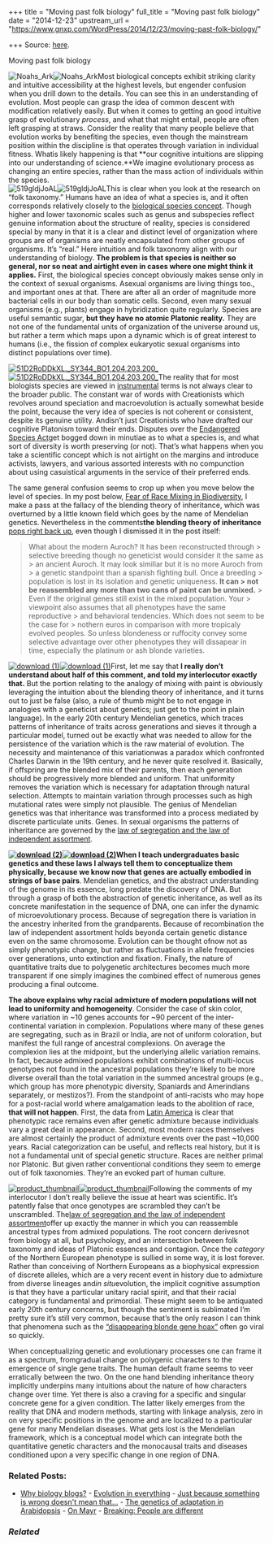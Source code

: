 +++
title = "Moving past folk biology"
full_title = "Moving past folk biology"
date = "2014-12-23"
upstream_url = "https://www.gnxp.com/WordPress/2014/12/23/moving-past-folk-biology/"

+++
Source: [here](https://www.gnxp.com/WordPress/2014/12/23/moving-past-folk-biology/).

Moving past folk biology

![Noahs_Ark](https://i0.wp.com/www.unz.com/wp-content/uploads/2014/12/Noahs_Ark-300x261.jpg?resize=300%2C261)![Noahs_Ark](https://i0.wp.com/www.unz.com/wp-content/uploads/2014/12/Noahs_Ark-300x261.jpg?resize=300%2C261)Most biological concepts exhibit striking clarity and intuitive accessibility at the highest levels, but engender confusion when you drill down to the details. You can see this in an understanding of evolution. Most people can grasp the idea of common descent with modification relatively easily. But when it comes to getting an good intuitive grasp of evolutionary *process*, and what that might entail, people are often left grasping at straws. Consider the reality that many people believe that evolution works by benefiting the species, even though the mainstream position within the discipline is that operates through variation in individual fitness. Whatis likely happening is that **our cognitive intuitions are slipping into our understanding of science.**We imagine evolutionary process as changing an entire species, rather than the mass action of individuals within the species.  
![519gldjJoAL](https://i0.wp.com/www.unz.com/wp-content/uploads/2014/12/519gldjJoAL-210x300.jpg?resize=210%2C300)![519gldjJoAL](https://i0.wp.com/www.unz.com/wp-content/uploads/2014/12/519gldjJoAL-210x300.jpg?resize=210%2C300)This is clear when you look at the research on “folk taxonomy.” Humans have an idea of what a species is, and it often corresponds relatively closely to the [biological species concept](https://en.wikipedia.org/wiki/Species_problem#Biological_species_concept). Though higher and lower taxonomic scales such as genus and subspecies reflect genuine information about the structure of reality, species is considered special by many in that it is a clear and distinct level of organization where groups are of organisms are neatly encapsulated from other groups of organisms. It’s “real.” Here intuition and folk taxonomy align with our understanding of biology. **The problem is that species is neither so general, nor so neat and airtight even in cases where one might think it applies.** First, the biological species concept obviously makes sense only in the context of sexual organisms. Asexual organisms are living things too., and important ones at that. There are after all an order of magnitude more bacterial cells in our body than somatic cells. Second, even many sexual organisms (e.g., plants) engage in hybridization quite regularly. Species are useful semantic sugar, **but they have no atomic Platonic reality.** They are not one of the fundamental units of organization of the universe around us, but rather a term which maps upon a dynamic which is of great interest to humans (i.e., the fission of complex eukaryotic sexual organisms into distinct populations over time).

[![51D2RoDDkXL.\_SY344_BO1,204,203,200\_](https://i0.wp.com/www.unz.com/wp-content/uploads/2014/12/51D2RoDDkXL._SY344_BO1204203200_-199x300.jpg?resize=199%2C300)![51D2RoDDkXL.\_SY344_BO1,204,203,200\_](https://i0.wp.com/www.unz.com/wp-content/uploads/2014/12/51D2RoDDkXL._SY344_BO1204203200_-199x300.jpg?resize=199%2C300)](https://www.amazon.com/exec/obidos/ASIN/B002WB0YW4/geneexpressio-20)The reality that for most biologists species are viewed in [instrumental](https://en.wikipedia.org/wiki/Instrumentalism) terms is not always clear to the broader public. The constant war of words with Creationists which revolves around speciation and macroevolution is actually somewhat beside the point, because the very idea of species is not coherent or consistent, despite its genuine utility. Andisn’t just Creationists who have drafted our cognitive Platonism toward their ends. Disputes over the [Endangered Species Act](https://en.wikipedia.org/wiki/Endangered_Species_Act)get bogged down in minutiae as to what a species is, and what sort of diversity is worth preserving (or not). That’s what happens when you take a scientific concept which is not airtight on the margins and introduce activists, lawyers, and various assorted interests with no compunction about using casuistical arguments in the service of their preferred ends.

The same general confusion seems to crop up when you move below the level of species. In my post below, [Fear of Race Mixing in Biodiversity](http://www.unz.com/gnxp/fear-of-race-mixing-in-biodiversity/), I make a pass at the fallacy of the blending theory of inheritance, which was overturned by a little known field which goes by the name of Mendelian genetics. Nevertheless in the comments**the blending theory of inheritance** [pops right back up](http://www.unz.com/gnxp/fear-of-race-mixing-in-biodiversity/#comment-803302), even though I dismissed it in the post itself:

> What about the modern Auroch? It has been reconstructed through > selective breeding though no geneticist would consider it the same as > an ancient Auroch. It may look similiar but it is no more Auroch from > a genetic standpoint than a spanish fighting bull. Once a breeding > population is lost in its isolation and genetic uniqueness. **It can > not be reassembled any more than two cans of paint can be unmixed.** > Even if the original genes still exist in the mixed population. Your > viewpoint also assumes that all phenotypes have the same reproductive > and behavioral tendencies. Which does not seem to be the case for > nothern euros in comparison with more tropicaly evolved peoples. So unless blondeness or ruffocity convey some selective advantage over other phenotypes they will dissapear in time, especially the platinum or ash blonde varieties.

[![download (1)](https://i0.wp.com/www.unz.com/wp-content/uploads/2014/12/download-1-127x150.jpg?resize=127%2C150)![download (1)](https://i0.wp.com/www.unz.com/wp-content/uploads/2014/12/download-1-127x150.jpg?resize=127%2C150)](https://www.amazon.com/exec/obidos/ASIN/1429229438/geneexpressio-20)First, let me say that **I really don’t understand about half of this comment, and told my interlocutor exactly that.** But the portion relating to the analogy of mixing with paint is obviously leveraging the intuition about the blending theory of inheritance, and it turns out to just be false (also, a rule of thumb might be to not engage in analogies with a geneticist about genetics; just get to the point in plain language). In the early 20th century Mendelian genetics, which traces patterns of inheritance of traits across generations and sieves it through a particular model, turned out be exactly what was needed to allow for the persistence of the variation which is the raw material of evolution. The necessity and maintenance of this variationwas a paradox which confronted Charles Darwin in the 19th century, and he never quite resolved it. Basically, if offspring are the blended mix of their parents, then each generation should be progressively more blended and uniform. That uniformity removes the variation which is necessary for adaptation through natural selection. Attempts to maintain variation through processes such as high mutational rates were simply not plausible. The genius of Mendelian genetics was that inheritance was transformed into a process mediated by discrete particulate units. Genes. In sexual organisms the patterns of inheritance are governed by the [law of segregation and the law of independent assortment](https://en.wikipedia.org/wiki/Mendelian_inheritance#Mendel.27s_laws).

**[![download (2)](https://i0.wp.com/www.unz.com/wp-content/uploads/2014/12/download-2-116x150.jpg?resize=116%2C150)![download (2)](https://i0.wp.com/www.unz.com/wp-content/uploads/2014/12/download-2-116x150.jpg?resize=116%2C150)](https://www.amazon.com/exec/obidos/ASIN/0878933085/geneexpressio-20)When I teach undergraduates basic genetics and these laws I always tell them to conceptualize them physically, because we know now that genes are actually embodied in strings of base pairs**. Mendelian genetics, and the abstract understanding of the genome in its essence, long predate the discovery of DNA. But through a grasp of both the abstraction of genetic inheritance, as well as its concrete manifestation in the sequence of DNA, one can infer the dynamic of microevolutionary process. Because of segregation there is variation in the ancestry inherited from the grandparents. Because of recombination the law of independent assortment holds beyonda certain genetic distance even on the same chromosome. Evolution can be thought ofnow not as simply phenotypic change, but rather as fluctuations in allele frequencies over generations, unto extinction and fixation. Finally, the nature of quantitative traits due to polygenetic architectures becomes much more transparent if one simply imagines the combined effect of numerous genes producing a final outcome.

**The above explains why racial admixture of modern populations will not lead to uniformity and homogeneity**. Consider the case of skin color, where variation in \~10 genes accounts for \~90 percent of the inter-continental variation in complexion. Populations where many of these genes are segregating, such as in Brazil or India, are not of uniform coloration, but manifest the full range of ancestral complexions. On average the complexion lies at the midpoint, but the underlying allelic variation remains. In fact, because admixed populations exhibit combinations of multi-locus genotypes not found in the ancestral populations they’re likely to be more diverse overall than the total variation in the summed ancestral groups (e.g., which group has more phenotypic diversity, Spaniards and Amerindians separately, or mestizos?). From the standpoint of anti-racists who may hope for a post-racial world where amalgamation leads to the abolition of race, **that will not happen**. First, the data from [Latin America](http://www.plosgenetics.org/article/info%3Adoi%2F10.1371%2Fjournal.pgen.1004572) is clear that phenotypic race remains even after genetic admixture because individuals vary a great deal in appearance. Second, most modern races themselves are almost certainly the product of admixture events over the past \~10,000 years. Racial categorization can be useful, and reflects real history, but it is not a fundamental unit of special genetic structure. Races are neither primal nor Platonic. But given rather conventional conditions they seem to emerge out of folk taxonomies. They’re an evoked part of human culture.

[![product_thumbnail](https://i0.wp.com/www.unz.com/wp-content/uploads/2014/12/product_thumbnail-100x150.jpg?resize=100%2C150)![product_thumbnail](https://i0.wp.com/www.unz.com/wp-content/uploads/2014/12/product_thumbnail-100x150.jpg?resize=100%2C150)](https://www.amazon.com/exec/obidos/ASIN/1471022935/geneexpressio-20)Following the comments of my interlocutor I don’t really believe the issue at heart was scientific. It’s patently false that once genotypes are scrambled they can’t be unscrambled. The[law of segregation and the law of independent assortment](https://en.wikipedia.org/wiki/Mendelian_inheritance#Mendel.27s_laws)offer up exactly the manner in which you can reassemble ancestral types from admixed populations. The root concern derivesnot from biology at all, but psychology, and an intersection between folk taxonomy and ideas of Platonic essences and contagion. Once the *category* of the Northern European phenotype is sullied in some way, it is lost forever. Rather than conceiving of Northern Europeans as a biophysical expression of discrete alleles, which are a very recent event in history due to admixture from diverse lineages and*in situ*evolution, the implicit cognitive assumption is that they have a particular unitary racial spirit, and that their racial category is fundamental and primordial. These might seem to be antiquated early 20th century concerns, but though the sentiment is sublimated I’m pretty sure it’s still very common, because that’s the only reason I can think that phenomena such as the [“disappearing blonde gene hoax”](https://en.wikipedia.org/wiki/Disappearing_blonde_gene) often go viral so quickly.

When conceptualizing genetic and evolutionary processes one can frame it as a spectrum, fromgradual change on polygenic characters to the emergence of single gene traits. The human default frame seems to veer erratically between the two. On the one hand blending inheritance theory implicitly underpins many intuitions about the nature of how characters change over time. Yet there is also a craving for a specific and singular concrete gene for a given condition. The latter likely emerges from the reality that DNA and modern methods, starting with linkage analysis, zero in on very specific positions in the genome and are localized to a particular gene for many Mendelian diseases. What gets lost is the Mendelian framework, which is a conceptual model which can integrate both the quantitative genetic characters and the monocausal traits and diseases conditioned upon a very specific change in one region of DNA.

### Related Posts:

- [Why biology
  blogs?](https://www.gnxp.com/WordPress/2006/01/17/why-biology-blogs/) - [Evolution in
  everything](https://www.gnxp.com/WordPress/2013/03/30/evolution-in-everything/) - [Just because something is wrong doesn't mean
  that…](https://www.gnxp.com/WordPress/2013/01/13/just-because-something-is-wrong-doesnt-mean-that-inverting-it-is-right/) - [The genetics of adaptation in
  Arabidopsis](https://www.gnxp.com/WordPress/2008/04/24/the-genetics-of-adaptation-in-arabidopsis/) - [On Mayr](https://www.gnxp.com/WordPress/2006/06/06/on-mayr/) - [Breaking: People are
  different](https://www.gnxp.com/WordPress/2007/04/25/breaking-people-are-different/)

### *Related*

[](https://www.addtoany.com/add_to/facebook?linkurl=https%3A%2F%2Fwww.gnxp.com%2FWordPress%2F2014%2F12%2F23%2Fmoving-past-folk-biology%2F&linkname=Moving%20past%20folk%20biology "Facebook")[](https://www.addtoany.com/add_to/twitter?linkurl=https%3A%2F%2Fwww.gnxp.com%2FWordPress%2F2014%2F12%2F23%2Fmoving-past-folk-biology%2F&linkname=Moving%20past%20folk%20biology "Twitter")[](https://www.addtoany.com/add_to/email?linkurl=https%3A%2F%2Fwww.gnxp.com%2FWordPress%2F2014%2F12%2F23%2Fmoving-past-folk-biology%2F&linkname=Moving%20past%20folk%20biology "Email")[](https://www.addtoany.com/share)
